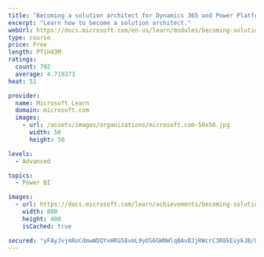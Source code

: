 ```yaml
---
title: "Becoming a solution architect for Dynamics 365 and Power Platform"
excerpt: "Learn how to become a solution architect."
webUrl: https://docs.microsoft.com/en-us/learn/modules/becoming-solution-architect/
type: course
price: Free
length: PT1H43M
ratings:
  count: 702
  average: 4.719373
heat: 51

provider:
  name: Microsoft Learn
  domain: microsoft.com
  images:
    - url: /assets/images/organizations/microsoft.com-50x50.jpg
      width: 50
      height: 50

levels:
  - Advanced

topics:
  - Power BI

images:
  - url: https://docs.microsoft.com/learn/achievements/becoming-solution-architect-social.png
    width: 800
    height: 400
    isCached: true

secured: "yFAyJvjmRoCdmwWDQYxHRG58vmL9yOS6GWNWlqBAvB3jRWcrC3R8kEvykJB/8bD+9pdeyoF77NEUZAgxmb6i4VOUz4az+lk4Wiv0opbU69jyRfM8q6YLPsY1z/4usUbaqAf/zmTHRvLqaz8p3fk9r5gyfB/pIFy8EhUkA3i5qp9kM56bGaso0sXIlBNYHbXfA51OQRWDLeqPfV3U7MrdxqMEz0oTAkRo0rJ5SeoHPoPa1x/CTGQLrZEiBIO9Ug7bayyDOty7eEBAk4AN1xkXtOtPiVtcBPepn4JwOfmyofYt+mUCXGviiMeetHjCjL0m0mpFdq0ywwsacnR++PlBj+AC+oR3nCLxKzcdS/DF/mNyleBdOZg/zu4c3Kku6A2ObSMm+7OS3i7JDrfRpEuj9Cq2aI+xRQRMSGZPAxTZ9/M=;So0Gnh9T0YKdyfRwvKW4nQ=="
---
```


